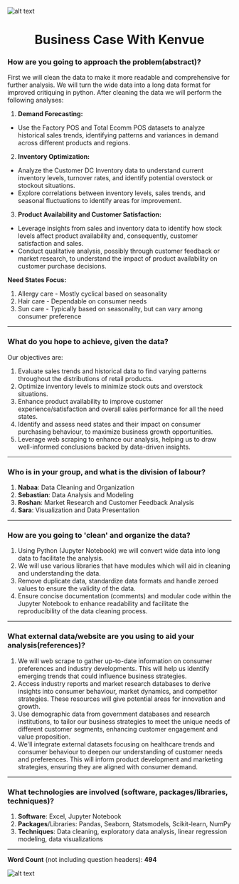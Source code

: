 ![alt text](https://upload.wikimedia.org/wikipedia/commons/thumb/e/e1/Kenvue_logo.svg/1200px-Kenvue_logo.svg.png) 


<div align="center">

# **Business Case With Kenvue**

</div>

### How are you going to approach the problem(abstract)? 

First we will clean the data to make it more readable and comprehensive for further analysis. We will turn the wide data into a long data format for improved critiquing in python. After cleaning the data we will perform the following analyses: 

1. **Demand Forecasting:**

  - Use the Factory POS and Total Ecomm POS datasets to analyze historical sales trends, identifying patterns and variances in demand across different products and regions.

2. **Inventory Optimization:**

  - Analyze the Customer DC Inventory data to understand current inventory levels, turnover rates, and identify potential overstock or stockout situations.
  - Explore correlations between inventory levels, sales trends, and seasonal fluctuations to identify areas for improvement.

3. **Product Availability and Customer Satisfaction:**

  - Leverage insights from sales and inventory data to identify how stock levels affect product availability and, consequently, customer satisfaction and sales.
  - Conduct qualitative analysis, possibly through customer feedback or market research, to understand the impact of product availability on customer purchase decisions.

**Need States Focus:**

1. Allergy care - Mostly cyclical based on seasonality 
2. Hair care - Dependable on consumer needs
3. Sun care - Typically based on seasonality, but can vary among consumer preference 

---

### What do you hope to achieve, given the data?

Our objectives are:

1. Evaluate sales trends and historical data to find varying patterns throughout the distributions of retail products.
2. Optimize inventory levels to minimize stock outs and overstock situations.
3. Enhance product availability to improve customer experience/satisfaction and overall sales performance for all the need states.
4. Identify and assess need states and their impact on consumer purchasing behaviour, to maximize business growth opportunities.
5. Leverage web scraping to enhance our analysis, helping us to draw well-informed conclusions backed by data-driven insights.

---

### Who is in your group, and what is the division of labour?

1. **Nabaa**: Data Cleaning and Organization
2. **Sebastian**: Data Analysis and Modeling
3. **Roshan**: Market Research and Customer Feedback Analysis
4. **Sara**: Visualization and Data Presentation

---

### How are you going to 'clean' and organize the data?

1. Using Python (Jupyter Notebook) we will convert wide data into long data to facilitate the analysis. 
2. We will use various libraries that have modules which will aid in cleaning and understanding the data.
3. Remove duplicate data, standardize data formats and handle zeroed values to ensure the validity of the data.
4. Ensure concise documentation (comments) and modular code within the Jupyter Notebook to enhance readability and facilitate the reproducibility of the data cleaning process.

---

### What external data/website are you using to aid your analysis(references)? 

1. We will web scrape to gather up-to-date information on consumer preferences and industry developments. This will help us identify emerging trends that could influence business strategies.
2. Access industry reports and market research databases to derive insights into consumer behaviour, market dynamics, and competitor strategies. These resources will give potential areas for innovation and growth.
3. Use demographic data from government databases and research institutions, to tailor our business strategies to meet the unique needs of different customer segments, enhancing customer engagement and value proposition.
4. We'll integrate external datasets focusing on healthcare trends and consumer behaviour to deepen our understanding of customer needs and preferences. This will inform product development and marketing strategies, ensuring they are aligned with consumer demand.

---

### What technologies are involved (software, packages/libraries, techniques)?

1. **Software**: Excel, Jupyter Notebook
2. **Packages**/Libraries: Pandas, Seaborn, Statsmodels, Scikit-learn, NumPy
3. **Techniques**: Data cleaning, exploratory data analysis, linear regression modeling, data visualizations 

---

**Word Count** (not including question headers): **494**

![alt text](https://upload.wikimedia.org/wikipedia/en/thumb/0/04/Utoronto_coa.svg/1200px-Utoronto_coa.svg.png) 
